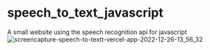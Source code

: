 # speech_to_text_javascript
A small website using the speech recognition api for javascript
![screencapture-speech-to-textt-vercel-app-2022-12-26-13_56_32](https://user-images.githubusercontent.com/63997857/209541156-0f2a4e28-2322-4444-b8aa-ac5a42f182e2.png)
